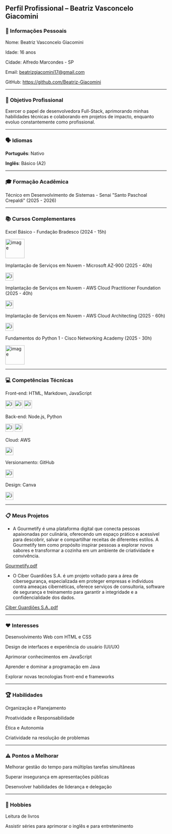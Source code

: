 ## Perfil Profissional – Beatriz Vasconcelo Giacomini
### 👤 Informações Pessoais
Nome: Beatriz Vasconcelo Giacomini

Idade: 16 anos

Cidade: Alfredo Marcondes - SP

Email: beatrizgiacomini17@gmail.com

GitHub: https://github.com/Beatriz-Giacomini

---
### 🎯 Objetivo Profissional
Exercer o papel de desenvolvedora Full-Stack, aprimorando minhas habilidades técnicas e colaborando em projetos de impacto, enquanto evoluo constantemente como profissional.

---
### 🗣 Idiomas
**Português**: Nativo

**Inglês**: Básico (A2)

---
### 🎓 Formação Acadêmica
Técnico em Desenvolvimento de Sistemas - Senai "Santo Paschoal Crepaldi" (2025 - 2026)

---
### 📚 Cursos Complementares
Excel Básico - Fundação Bradesco (2024 - 15h)

<img width="60" height="60" alt="image" src="https://encrypted-tbn0.gstatic.com/images?q=tbn:ANd9GcRvucQnjKhVQlOs0nCuAoC-rRmIz28uUP5ubDes38kCSd9puNeIEPXJxjXB5ghmUPh3EQY&usqp=CAU" />

Implantação de Serviços em Nuvem - Microsoft AZ-900 (2025 - 40h)

<img width="25" height="25" alt="image" src="https://github.com/user-attachments/assets/e21e8c48-7075-4812-88ed-e0be8ecdbaea" />

Implantação de Serviços em Nuvem - AWS Cloud Practitioner Foundation (2025 - 40h)

<img width="25" height="25" alt="image" src="https://github.com/user-attachments/assets/1b066dd9-5a6f-4c04-954c-a43f38ebbf61" />

Implantação de Serviços em Nuvem - AWS Cloud Architecting (2025 - 60h)

<img width="25" height="25" alt="image" src="https://github.com/user-attachments/assets/1b066dd9-5a6f-4c04-954c-a43f38ebbf61" />

Fundamentos do Python 1 - Cisco Networking Academy (2025 - 30h)

<img width="60" height="60" alt="image" src="https://netacad.com/p/ff9e491c-49be-4734-803e-a79e6e83dab1/407c875e-1b8b-11ec-9621-0242ac130003/image.png" />

---
### 💻 Competências Técnicas
Front-end: HTML, Markdown, JavaScript

<img width="25" height="25" alt="image" src="https://github.com/user-attachments/assets/6ee622ac-ecc8-4075-94ad-b1faa3414fc1" />
<img width="25" height="25" alt="image" src="https://github.com/user-attachments/assets/8335025f-32f6-4d11-98e1-611077b6bf42" />
<img width="25" height="25" alt="image" src="https://github.com/user-attachments/assets/d4616dc4-b103-434e-b5cc-4497c1e0575d" />

Back-end: Node.js, Python

<img width="25" height="25" alt="image" src="https://github.com/user-attachments/assets/7ac11129-3d60-4649-8904-3114c8046c3e" />
<img width="25" height="25" alt="image" src="https://github.com/user-attachments/assets/8e0fe0a4-65d7-4758-928c-bf987a55cf84" />

Cloud: AWS

<img width="25" height="25" alt="image" src="https://github.com/user-attachments/assets/1b066dd9-5a6f-4c04-954c-a43f38ebbf61" />

Versionamento: GitHub

<img width="25" height="25" alt="image" src="https://github.com/user-attachments/assets/5ec790ec-4460-4cf5-9195-3af67b753aba" />

Design: Canva

<img width="25" height="25" alt="image" src="https://github.com/user-attachments/assets/988ebbd0-e663-4c7e-9b37-23acbc084b33" />

---
### 📋 Meus Projetos
- A Gourmetify é uma plataforma digital que conecta pessoas apaixonadas por culinária, oferecendo um espaço prático e acessível para descobrir, salvar e compartilhar receitas de diferentes estilos. A Gourmetify tem como propósito inspirar pessoas a explorar novos sabores e transformar a cozinha em um ambiente de criatividade e convivência.

[Gourmetify.pdf](https://github.com/user-attachments/files/22413230/Gourmetify.pdf)

- O Ciber Guardiões S.A. é um projeto voltado para a área de cibersegurança, especializada em proteger empresas e indivíduos contra ameaças cibernéticas, oferece serviços de consultoria, software de segurança e treinamento para garantir a integridade e a confidencialidade dos dados.

[Ciber Guardiões S.A..pdf](https://github.com/user-attachments/files/22413305/Ciber.Guardioes.S.A.pdf)


---
### ❤️ Interesses
Desenvolvimento Web com HTML e CSS

Design de interfaces e experiência do usuário (UI/UX)

Aprimorar conhecimentos em JavaScript

Aprender e dominar a programação em Java

Explorar novas tecnologias front-end e frameworks

---
### 🏆 Habilidades
Organização e Planejamento

Proatividade e Responsabilidade

Ética e Autonomia

Criatividade na resolução de problemas

--- 
### ⚠️ Pontos a Melhorar
Melhorar gestão do tempo para múltiplas tarefas simultâneas

Superar insegurança em apresentações públicas

Desenvolver habilidades de liderança e delegação

--- 
### 🎨 Hobbies
Leitura de livros

Assistir séries para aprimorar o inglês e para entretenimento

